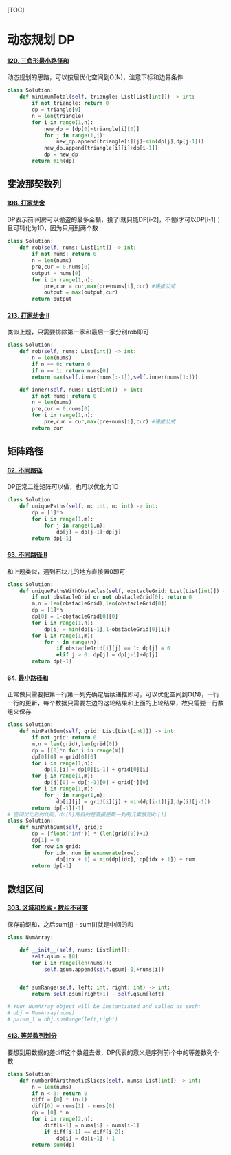 [TOC]

# 动态规划 DP

#### [120. 三角形最小路径和](https://leetcode-cn.com/problems/triangle/)

动态规划的思路，可以按层优化空间到O(N)，注意下标和边界条件

```python
class Solution:
    def minimumTotal(self, triangle: List[List[int]]) -> int:
        if not triangle: return 0
        dp = triangle[0]
        n = len(triangle)
        for i in range(1,n):
            new_dp = [dp[0]+triangle[i][0]]
            for j in range(1,i):
                new_dp.append(triangle[i][j]+min(dp[j],dp[j-1]))
            new_dp.append(triangle[i][i]+dp[i-1])
            dp = new_dp
        return min(dp)
```

## 斐波那契数列

#### [198. 打家劫舍](https://leetcode-cn.com/problems/house-robber/)

DP表示前i间房可以偷盗的最多金额，投了i就只能DP[i-2]，不偷i才可以DP[i-1]；且可转化为1D，因为只用到两个数

```python
class Solution:
    def rob(self, nums: List[int]) -> int:
        if not nums: return 0
        n = len(nums)
        pre,cur = 0,nums[0]
        output = nums[0]
        for i in range(1,n):
            pre,cur = cur,max(pre+nums[i],cur) #递推公式
            output = max(output,cur)
        return output
```

#### [213. 打家劫舍 II](https://leetcode-cn.com/problems/house-robber-ii/)

类似上题，只需要排除第一家和最后一家分别rob即可

```python
class Solution:
    def rob(self, nums: List[int]) -> int:
        n = len(nums)
        if n == 0: return 0
        if n == 1: return nums[0]
        return max(self.inner(nums[:-1]),self.inner(nums[1:]))

    def inner(self, nums: List[int]) -> int:
        if not nums: return 0
        n = len(nums)
        pre,cur = 0,nums[0]
        for i in range(1,n):
            pre,cur = cur,max(pre+nums[i],cur) #递推公式
        return cur
```

## 矩阵路径

#### [62. 不同路径](https://leetcode-cn.com/problems/unique-paths/)

DP正常二维矩阵可以做，也可以优化为1D

```python
class Solution:
    def uniquePaths(self, m: int, n: int) -> int:
        dp = [1]*n
        for i in range(1,m):
            for j in range(1,n):
                dp[j] = dp[j-1]+dp[j]
        return dp[-1]
```

#### [63. 不同路径 II](https://leetcode-cn.com/problems/unique-paths-ii/)

和上题类似，遇到石块儿的地方直接置0即可

```python
class Solution:
    def uniquePathsWithObstacles(self, obstacleGrid: List[List[int]]) -> int:
        if not obstacleGrid or not obstacleGrid[0]: return 0
        m,n = len(obstacleGrid),len(obstacleGrid[0])
        dp = [1]*n
        dp[0] = 1-obstacleGrid[0][0]
        for i in range(1,n):
            dp[i] = min(dp[i-1],1-obstacleGrid[0][i])
        for i in range(1,m):
            for j in range(n):
                if obstacleGrid[i][j] == 1: dp[j] = 0
                elif j > 0: dp[j] = dp[j-1]+dp[j]
        return dp[-1]
```

#### [64. 最小路径和](https://leetcode-cn.com/problems/minimum-path-sum/)

正常做只需要把第一行第一列先确定后续递推即可，可以优化空间到O(N)，一行一行的更新，每个数据只需要左边的这轮结果和上面的上轮结果，故只需要一行数组来保存

```python
class Solution:
    def minPathSum(self, grid: List[List[int]]) -> int:
        if not grid: return 0
        m,n = len(grid),len(grid[0])
        dp = [[0]*n for i in range(m)]
        dp[0][0] = grid[0][0]
        for i in range(1,n):
            dp[0][i] = dp[0][i-1] + grid[0][i]
        for j in range(1,m):
            dp[j][0] = dp[j-1][0] + grid[j][0]
        for i in range(1,m):
            for j in range(1,n):
                dp[i][j] = grid[i][j] + min(dp[i-1][j],dp[i][j-1])
        return dp[-1][-1]
# 空间优化后的代码，dp[0]的目的是直接把第一列的元素放到dp[1]
class Solution:
    def minPathSum(self, grid):
        dp = [float('inf')] * (len(grid[0])+1)
        dp[1] = 0
        for row in grid:
            for idx, num in enumerate(row):
                dp[idx + 1] = min(dp[idx], dp[idx + 1]) + num
        return dp[-1]
```

## 数组区间

#### [303. 区域和检索 - 数组不可变](https://leetcode-cn.com/problems/range-sum-query-immutable/)

保存前缀和，之后sum[j] - sum[i]就是中间的和

```python
class NumArray:

    def __init__(self, nums: List[int]):
        self.qsum = [0]
        for i in range(len(nums)):
            self.qsum.append(self.qsum[-1]+nums[i])


    def sumRange(self, left: int, right: int) -> int:
        return self.qsum[right+1] - self.qsum[left]

# Your NumArray object will be instantiated and called as such:
# obj = NumArray(nums)
# param_1 = obj.sumRange(left,right)
```

#### [413. 等差数列划分](https://leetcode-cn.com/problems/arithmetic-slices/)

要想到用数据的差diff这个数组去做，DP代表的意义是序列前i个中的等差数列个数

```python
class Solution:
    def numberOfArithmeticSlices(self, nums: List[int]) -> int:
        n = len(nums)
        if n < 3: return 0
        diff = [0] * (n-1)
        diff[0] = nums[1] - nums[0]
        dp = [0] * n
        for i in range(2,n):
            diff[i-1] = nums[i] - nums[i-1]
            if diff[i-1] == diff[i-2]:
                dp[i] = dp[i-1] + 1
        return sum(dp)
```

